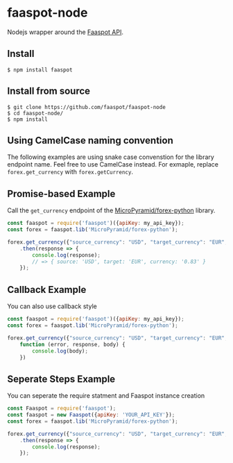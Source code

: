 # faaspot-node

Nodejs wrapper around the [Faaspot API](https://www.faaspot.com).

## Install

    $ npm install faaspot

## Install from source

    $ git clone https://github.com/faaspot/faaspot-node
    $ cd faaspot-node/
    $ npm install


## Using CamelCase naming convention

The following examples are using snake case convenstion for the library endpoint name. Feel free to use CamelCase instead.
For exmaple, replace `forex.get_currency` with `forex.getCurrency`.


## Promise-based Example

Call the `get_currency` endpoint of the [MicroPyramid/forex-python](https://github.com/MicroPyramid/forex-python) library.

```javascript
const faaspot = require('faaspot')({apiKey: my_api_key});
const forex = faaspot.lib('MicroPyramid/forex-python');

forex.get_currency({"source_currency": "USD", "target_currency": "EUR", "ndigits": 2})
    .then(response => {
        console.log(response);
        // => { source: 'USD', target: 'EUR', currency: '0.83' }
    });
```


## Callback Example

You can also use callback style

```javascript
const faaspot = require('faaspot')({apiKey: my_api_key});
const forex = faaspot.lib('MicroPyramid/forex-python');

forex.get_currency({"source_currency": "USD", "target_currency": "EUR", "ndigits": 2},
    function (error, response, body) {
        console.log(body);
    })
```


## Seperate Steps Example

You can seperate the require statment and Faaspot instance creation

```javascript
const Faaspot = require('faaspot');
const faaspot = new Faaspot({apiKey: 'YOUR_API_KEY'});
const forex = faaspot.lib('MicroPyramid/forex-python');

forex.get_currency({"source_currency": "USD", "target_currency": "EUR", "ndigits": 2})
    .then(response => {
        console.log(response);
    });
```

